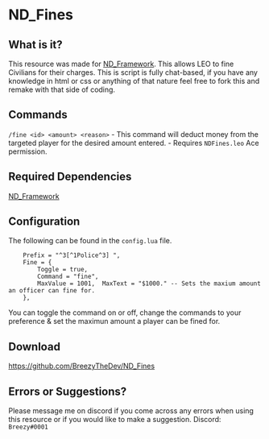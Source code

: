 # ND_Fines

## What is it?

This resource was made for [ND_Framework](https://github.com/Andyyy7666/ND_Framework). This allows LEO to fine Civilians for their charges. This is script is fully chat-based, if you have any knowledge in html or css or anything of that nature feel free to fork this and remake with that side of coding. 

## Commands

`/fine <id> <amount> <reason>` - This command will deduct money from the targeted player for the desired amount entered. - Requires `NDFines.leo` Ace permission.

## Required Dependencies

[ND_Framework](https://github.com/Andyyy7666/ND_Framework)

## Configuration

The following can be found in the ``config.lua`` file.
```
    Prefix = "^3[^1Police^3] ",
    Fine = {
        Toggle = true,
        Command = "fine", 
        MaxValue = 1001,  MaxText = "$1000." -- Sets the maxium amount an officer can fine for.
    },
```
You can toggle the command on or off, change the commands to your preference & set the maximun amount a player can be fined for.

## Download
https://github.com/BreezyTheDev/ND_Fines

## Errors or Suggestions?
Please message me on discord if you come across any errors when using this resource or if you would like to make a suggestion.
Discord: `Breezy#0001`


